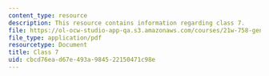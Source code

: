 ```yaml
---
content_type: resource
description: This resource contains information regarding class 7.
file: https://ol-ocw-studio-app-qa.s3.amazonaws.com/courses/21w-758-genre-fiction-workshop-spring-2013/cbcd76ead67e493a984522150471c98e_MIT21W_758S13_Class_7.pdf
file_type: application/pdf
resourcetype: Document
title: Class 7
uid: cbcd76ea-d67e-493a-9845-22150471c98e
---
```

